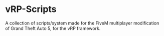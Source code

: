 # vRP-Scripts

A collection of scripts/system made for the FiveM multiplayer modification of Grand Theft Auto 5, for the vRP framework.
